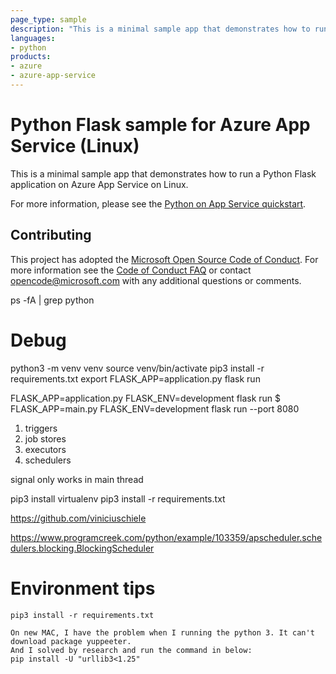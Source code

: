 ```yaml
---
page_type: sample
description: "This is a minimal sample app that demonstrates how to run a Python Flask application on Azure App Service on Linux."
languages:
- python
products:
- azure
- azure-app-service
---
```


# Python Flask sample for Azure App Service (Linux)

This is a minimal sample app that demonstrates how to run a Python Flask application on Azure App Service on Linux.

For more information, please see the [Python on App Service quickstart](https://docs.microsoft.com/azure/app-service/containers/quickstart-python).

## Contributing

This project has adopted the [Microsoft Open Source Code of Conduct](https://opensource.microsoft.com/codeofconduct/). For more information see the [Code of Conduct FAQ](https://opensource.microsoft.com/codeofconduct/faq/) or contact [opencode@microsoft.com](mailto:opencode@microsoft.com) with any additional questions or comments.

ps -fA | grep python

#   Debug
python3 -m venv venv
source venv/bin/activate
pip3 install -r requirements.txt
export FLASK_APP=application.py
flask run

FLASK_APP=application.py FLASK_ENV=development flask run
$ FLASK_APP=main.py FLASK_ENV=development flask run --port 8080

1.  triggers
2.  job stores
3.  executors
4.  schedulers

 signal only works in main thread

 pip3 install virtualenv
 pip3 install -r requirements.txt

https://github.com/viniciuschiele

https://www.programcreek.com/python/example/103359/apscheduler.schedulers.blocking.BlockingScheduler

# Environment tips
    pip3 install -r requirements.txt

    On new MAC, I have the problem when I running the python 3. It can't download package yuppeeter.
    And I solved by research and run the command in below:
    pip install -U "urllib3<1.25"


